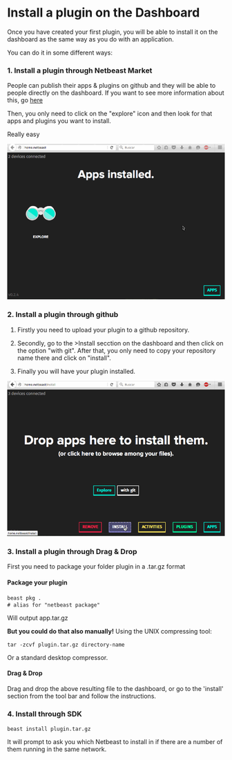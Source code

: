 # Install a plugin on the Dashboard

Once you have created your first plugin, you will be able to install it on the dashboard as the same way as you do with an application. 

You can do it in some different ways:


### 1. Install a plugin through Netbeast Market

People can publish their apps & plugins on github and they will be able to people directly on the dashboard. If you want to see more information about this, go [here](http://docs.netbeast.co/chapters/publish_applications_and_plugins/index.html)

Then, you only need to click on the "explore" icon and then look for that apps and plugins you want to install.

Really easy


![Installing through explore](../../../img/install_explore.gif)



### 2. Install a plugin through github

1. Firstly you need to upload your plugin to a github repository.

2. Secondly, go to the >Install secction on the dashboard and then click on the option "with git". After that, you only need to copy your repository name there and click on "install".

3. Finally you will have your plugin installed.

![Install through github](../../../img/github_app.gif)


### 3. Install a plugin through Drag & Drop

First you need to package your folder plugin in a .tar.gz format

#### Package your plugin
```
beast pkg .
# alias for "netbeast package"
```

Will output app.tar.gz

**But you could do that also manually!** Using the UNIX compressing tool:
```
tar -zcvf plugin.tar.gz directory-name
```
Or a standard desktop compressor.


#### Drag & Drop

Drag and drop the above resulting file to the dashboard, or go to the 'install' section from the tool bar and follow the instructions.



### 4. Install through SDK
```
beast install plugin.tar.gz
```
It will prompt to ask you which Netbeast to install in if there are a number of them running in the same network.


